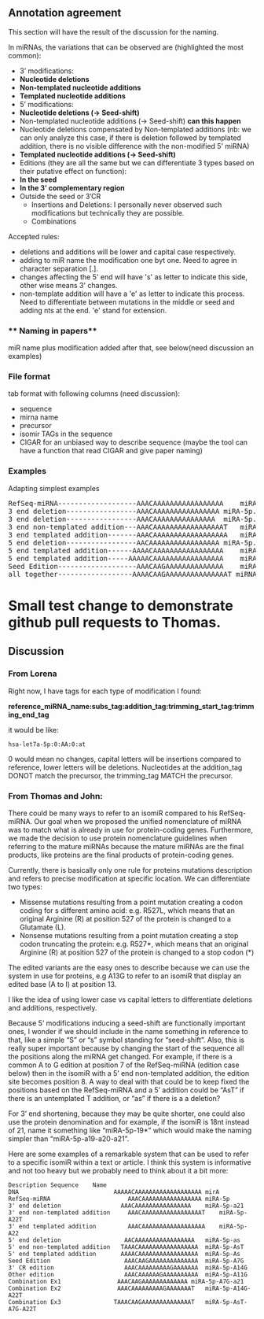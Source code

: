 ## Annotation agreement

This section will have the result of the discussion for the naming.

In miRNAs, the variations that can be observed are (highlighted the most common): 

-	3’ modifications:
  -	**Nucleotide deletions**
  - **Non-templated nucleotide additions**
  - **Templated nucleotide additions**
-	5’ modifications:
  - **Nucleotide deletions (-> Seed-shift)**
  - Non-templated nucleotide additions (-> Seed-shift) **can this happen**
  - Nucleotide deletions compensated by Non-templated additions (nb: we can only analyze this case, if there is deletion followed by templated addition, there is no visible difference with the non-modified 5’ miRNA)
  - **Templated nucleotide additions (-> Seed-shift)**
-	Editions (they are all the same but we can differentiate 3 types based on their putative effect on function):
  - **In the seed**
  - **In the 3’ complementary region**
- Outside the seed or 3’CR
  -	Insertions and Deletions: I personally never observed such modifications but technically they are possible.
  -	Combinations

Accepted rules:
- deletions and additions will be lower and capital case respectively.
- adding to miR name the modification one byt one. Need to agree in character separation [.].
- changes affecting the 5' end will have 's' as letter to indicate this side, other wise means 3' changes.
- non-template addition will have a 'e' as letter to indicate this process. Need to differentiate between mutations in the middle or seed and adding nts at the end. 'e' stand for extension.

### ** Naming in papers**

miR name plus modification added after that, see below(need discussion an examples)

### **File format**

tab format with following columns (need discussion):

- sequence
- mirna name
- precursor
- isomir TAGs in the sequence
- CIGAR for an unbiased way to describe sequence (maybe the tool can have a function that read CIGAR and give paper naming)

### **Examples**

Adapting simplest examples

<pre>
RefSeq-miRNA-------------------AAACAAAAAAAAAAAAAAAAA	miRA-5p (21 nt long)
3 end deletion-----------------AAACAAAAAAAAAAAAAAAA	miRA-5p.a21
3 end deletion-----------------AAACAAAAAAAAAAAAAAA	miRA-5p.a21.a20 (deletion, size)
3 end non-templated addition---AAACAAAAAAAAAAAAAAAAAT	miRA-5p.A22Te (template nt, size, non-template nt)
3 end templated addition-------AAACAAAAAAAAAAAAAAAAAA	miRA-5p.A22 (template nt, size)
5 end deletion-----------------AACAAAAAAAAAAAAAAAAA	miRA-5p.as (template nt - lower case, s meaning 5 end)
5 end templated addition------AAAACAAAAAAAAAAAAAAAAA	miRA-5p.As (template nt - upper case, s meaning 5 end)
5 end templated addition-----AAAAACAAAAAAAAAAAAAAAAA	miRA-5p.AAs (template nt - upper case, s meaning 5 end)
Seed Edition-------------------AAACAAGAAAAAAAAAAAAAA	miRA-5p.A7G (standard mutation naming)
all together------------------AAAACAAGAAAAAAAAAAAAAAAT miRNA-5p.As.A7G.A22.A23Te
</pre>

# Small test change to demonstrate github pull requests to Thomas.

## Discussion

### From Lorena

Right now, I have tags for each type of modification I found:

**reference_miRNA_name:subs_tag:addition_tag:trimming_start_tag:trimming_end_tag**

it would be like:

`hsa-let7a-5p:0:AA:0:at`

0 would mean no changes, capital letters will be insertions compared to reference, lower letters will be deletions. 
Nucleotides at the addition_tag DONOT match the precursor, the trimming_tag MATCH the precursor.


### From Thomas and John:

There could be many ways to refer to an isomiR compared to his RefSeq-miRNA.
Our goal when we proposed the unified nomenclature of miRNA was to match what is already in use for protein-coding genes. 
Furthermore, we made the decision to use protein nomenclature guidelines when referring to the mature miRNAs because 
the mature miRNAs are the final products, like proteins are the final products of protein-coding genes. 

Currently, there is basically only one rule for proteins mutations description and refers to precise modification at specific location. 
We can differentiate two types:
-	Missense mutations resulting from a point mutation creating a codon coding for s different amino acid: e.g. R527L, 
which means that an original Arginine (R) at position 527 of the protein is changed to a Glutamate (L).
-	Nonsense mutations resulting from a point mutation creating a stop codon truncating the protein: e.g. R527*,
which means that an original Arginine (R) at position 527 of the protein is changed to a stop codon (*)


The edited variants are the easy ones to describe because we can use the system in use for proteins, 
e.g A13G to refer to an isomiR that display an edited base (A to I) at position 13.

I like the idea of using lower case vs capital letters to differentiate deletions and additions, respectively.

Because 5’ modifications inducing a seed-shift are functionally important ones,
I wonder if we should include in the name something in reference to that, like a simple “S” or “s” symbol standing for “seed-shift”.
Also, this is really super important because by changing the start of the sequence all the positions along the miRNA get changed.
For example, if there is a common A to G edition at position 7 of the RefSeq-miRNA (edition case below) then in the isomiR
with a 5’ end non-templated addition, the edition site becomes position 8. 
A way to deal with that could be to keep fixed the positions based on the RefSeq-miRNA and a 5’ addition could be “AsT”
if there is an untemplated T addition, or “as” if there is a a deletion?

For 3’ end shortening, because they may be quite shorter, one could also use the protein denomination and for example,
if the isomiR is 18nt instead of 21, name it something like “miRA-5p-19*” which would make the naming simpler than “miRA-5p-a19-a20-a21”.

Here are some examples of a remarkable system that can be used to refer to a specific isomiR within a text or article.
I think this system is informative and not too heavy but we probably need to think about it a bit more: 

```
Description	Sequence	Name
DNA	                          AAAAACAAAAAAAAAAAAAAAAAAA	mirA
RefSeq-miRNA	                  AAACAAAAAAAAAAAAAAAAA	miRA-5p
3' end deletion	                AAACAAAAAAAAAAAAAAAA	miRA-5p-a21
3' end non-templated addition	  AAACAAAAAAAAAAAAAAAAAT	miRA-5p-A22T
3' end templated addition	      AAACAAAAAAAAAAAAAAAAAA	miRA-5p-A22
5' end deletion	                 AACAAAAAAAAAAAAAAAAA	miRA-5p-as
5' end non-templated addition	TAAACAAAAAAAAAAAAAAAAA	miRA-5p-AsT
5' end templated addition	    AAAACAAAAAAAAAAAAAAAAA	miRA-5p-As
Seed Edition	                 AAACAAGAAAAAAAAAAAAAA	miRA-5p-A7G
3' CR edition	                 AAACAAAAAAAAAGAAAAAAA	miRA-5p-A14G
Other edition	                 AAACAAAAAAGAAAAAAAAAA	miRA-5p-A11G
Combination Ex1	               AAACAAGAAAAAAAAAAAAA	miRA-5p-A7G-a21
Combination Ex2	               AAACAAAAAAAAAGAAAAAAAT	miRA-5p-A14G-A22T
Combination Ex3	              TAAACAAGAAAAAAAAAAAAAAT	miRA-5p-AsT-A7G-A22T
```

